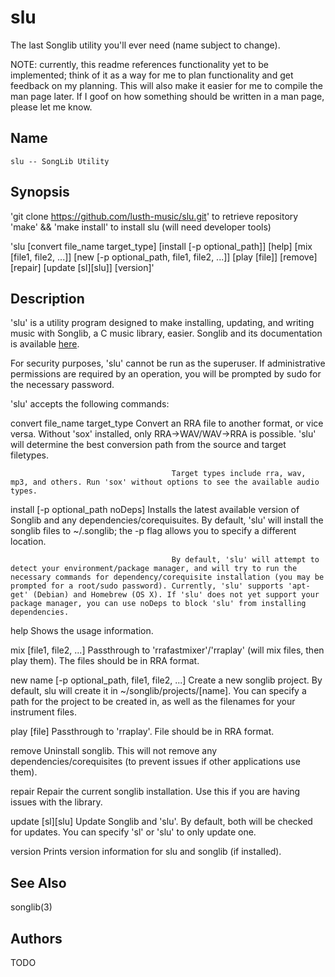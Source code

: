 # slu #
The last Songlib utility you'll ever need (name subject to change).

NOTE: currently, this readme references functionality yet to be implemented; think of it as a way for me to plan functionality and get feedback on my planning. This will also make it easier for me to compile the man page later. If I goof on how something should be written in a man page, please let me know.



## Name ##
	slu -- SongLib Utility 

## Synopsis ##

'git clone https://github.com/lusth-music/slu.git' to retrieve repository
'make' && 'make install' to install slu (will need developer tools)

'slu [convert file_name target_type] [install [-p optional_path]] [help] [mix [file1, file2, ...]] [new [-p optional_path, file1, file2, ...]] [play [file]] [remove] [repair] [update [sl][slu]] [version]'

## Description ##
'slu' is a utility program designed to make installing, updating, and writing music with Songlib, a C music library, easier. Songlib and its documentation is available [here](http://www.songlib.cs.ua.edu).

For security purposes, 'slu' cannot be run as the superuser. If administrative permissions are required by an operation, you will be prompted by sudo for the necessary password.

'slu' accepts the following commands:

convert file_name target_type			Convert an RRA file to another format, or vice versa. Without 'sox' installed, only RRA->WAV/WAV->RRA is possible. 'slu' will determine 										the best conversion path from the source and target filetypes.

										Target types include rra, wav, mp3, and others. Run 'sox' without options to see the available audio types.

install [-p optional_path noDeps]		Installs the latest available version of Songlib and any dependencies/corequisuites. By default, 'slu' will install the songlib files to 
										~/.songlib; the -p flag allows you to specify a different location. 

										By default, 'slu' will attempt to detect your environment/package manager, and will try to run the necessary commands for dependency/corequisite installation (you may be prompted for a root/sudo password). Currently, 'slu' supports 'apt-get' (Debian) and Homebrew (OS X). If 'slu' does not yet support your package manager, you can use noDeps to block 'slu' from installing dependencies.

help									Shows the usage information.

mix [file1, file2, ...]					Passthrough to 'rrafastmixer'/'rraplay' (will mix files, then play them). The files should be in RRA format.

new name [-p optional_path, file1, file2, ...]	Create a new songlib project. By default, slu will create it in ~/songlib/projects/[name]. You can specify a path for the 												project to be created in, as well as the filenames for your instrument files.

play [file]								Passthrough to 'rraplay'. File should be in RRA format.

remove									Uninstall songlib. This will not remove any dependencies/corequisites (to prevent issues if other applications use them).

repair									Repair the current songlib installation. Use this if you are having issues with the library.

update [sl][slu]						Update Songlib and 'slu'. By default, both will be checked for updates. You can specify 'sl' or 'slu' to only update one.

version									Prints version information for slu and songlib (if installed).

## See Also ##

songlib(3)

## Authors ##

TODO